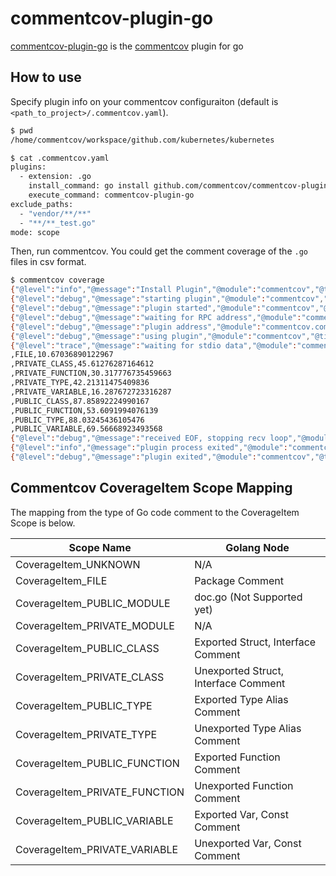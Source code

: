 # commentcov-plugin-go

[commentcov-plugin-go](https://github.com/commentcov/commentcov-plugin-go) is the [commentcov](https://github.com/commentcov/commentcov) plugin for go

## How to use

Specify plugin info on your commentcov configuraiton (default is `<path_to_project>/.commentcov.yaml`).

```bash
$ pwd
/home/commentcov/workspace/github.com/kubernetes/kubernetes

$ cat .commentcov.yaml
plugins:
  - extension: .go
    install_command: go install github.com/commentcov/commentcov-plugin-go@latest
    execute_command: commentcov-plugin-go
exclude_paths:
  - "vendor/**/**"
  - "**/**_test.go"
mode: scope
```

Then, run commentcov. You could get the comment coverage of the `.go` files in csv format.
```bash
$ commentcov coverage
{"@level":"info","@message":"Install Plugin","@module":"commentcov","@timestamp":"2022-06-27T14:38:53.552977+09:00","plugin":"commentcov-plugin-for-go"}
{"@level":"debug","@message":"starting plugin","@module":"commentcov","@timestamp":"2022-06-27T14:38:56.009873+09:00","args":["commentcov-plugin-go"],"path":"/home/terakoya76/go/bin/commentcov-plugin-go"}
{"@level":"debug","@message":"plugin started","@module":"commentcov","@timestamp":"2022-06-27T14:38:56.010089+09:00","path":"/home/terakoya76/go/bin/commentcov-plugin-go","pid":359483}
{"@level":"debug","@message":"waiting for RPC address","@module":"commentcov","@timestamp":"2022-06-27T14:38:56.010123+09:00","path":"/home/terakoya76/go/bin/commentcov-plugin-go"}
{"@level":"debug","@message":"plugin address","@module":"commentcov.commentcov-plugin-go","@timestamp":"2022-06-27T14:38:56.013775+09:00","address":"/tmp/plugin341157163","network":"unix","timestamp":"2022-06-27T14:38:56.013+0900"}
{"@level":"debug","@message":"using plugin","@module":"commentcov","@timestamp":"2022-06-27T14:38:56.013824+09:00","version":1}
{"@level":"trace","@message":"waiting for stdio data","@module":"commentcov.stdio","@timestamp":"2022-06-27T14:38:56.014527+09:00"}
,FILE,10.67036890122967
,PRIVATE_CLASS,45.61276287164612
,PRIVATE_FUNCTION,30.317776735459663
,PRIVATE_TYPE,42.21311475409836
,PRIVATE_VARIABLE,16.287672723316287
,PUBLIC_CLASS,87.85892224990167
,PUBLIC_FUNCTION,53.6091994076139
,PUBLIC_TYPE,88.03245436105476
,PUBLIC_VARIABLE,69.56668923493568
{"@level":"debug","@message":"received EOF, stopping recv loop","@module":"commentcov.stdio","@timestamp":"2022-06-27T14:38:57.536686+09:00","err":"rpc error: code = Unavailable desc = error reading from server: EOF"}
{"@level":"info","@message":"plugin process exited","@module":"commentcov","@timestamp":"2022-06-27T14:38:57.542710+09:00","path":"/home/terakoya76/go/bin/commentcov-plugin-go","pid":359483}
{"@level":"debug","@message":"plugin exited","@module":"commentcov","@timestamp":"2022-06-27T14:38:57.542746+09:00"}
```

## Commentcov CoverageItem Scope Mapping

The mapping from the type of Go code comment to the CoverageItem Scope is below.

| Scope Name                    | Golang Node                          |
|-------------------------------|--------------------------------------|
| CoverageItem_UNKNOWN          | N/A                                  |
| CoverageItem_FILE             | Package Comment                      |
| CoverageItem_PUBLIC_MODULE    | doc.go (Not Supported yet)           |
| CoverageItem_PRIVATE_MODULE   | N/A                                  |
| CoverageItem_PUBLIC_CLASS     | Exported Struct, Interface Comment   |
| CoverageItem_PRIVATE_CLASS    | Unexported Struct, Interface Comment |
| CoverageItem_PUBLIC_TYPE      | Exported Type Alias Comment          |
| CoverageItem_PRIVATE_TYPE     | Unexported Type Alias Comment        |
| CoverageItem_PUBLIC_FUNCTION  | Exported Function Comment            |
| CoverageItem_PRIVATE_FUNCTION | Unexported Function Comment          |
| CoverageItem_PUBLIC_VARIABLE  | Exported Var, Const Comment          |
| CoverageItem_PRIVATE_VARIABLE | Unexported Var, Const Comment        |

